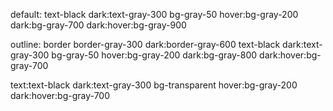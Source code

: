 default: text-black dark:text-gray-300 bg-gray-50 hover:bg-gray-200 dark:bg-gray-700 dark:hover:bg-gray-900

outline: border border-gray-300 dark:border-gray-600 text-black dark:text-gray-300 bg-gray-50 hover:bg-gray-200 dark:bg-gray-800 dark:hover:bg-gray-700

text:text-black dark:text-gray-300 bg-transparent hover:bg-gray-200 dark:hover:bg-gray-700
